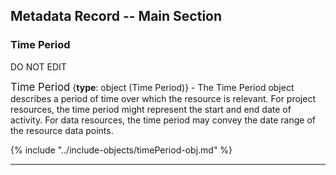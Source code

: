## Metadata Record -- Main Section
### Time Period
DO NOT EDIT

<span class="md-panel" style="font-size: larger">Time Period</span> {**type**: object (<span class="md-panel">Time Period</span>)} - The <span class="md-panel">Time Period</span> object describes a period of time over which the resource is relevant.  For project resources, the time period might represent the start and end date of activity.  For data resources, the time period may convey the date range of the resource data points.   

{% include "../include-objects/timePeriod-obj.md" %}

---
